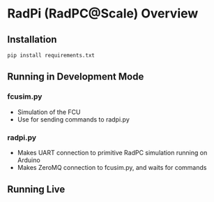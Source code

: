 # RadPi (RadPC@Scale) Overview

## Installation
``` 
pip install requirements.txt 
```
## Running in Development Mode
### fcusim.py
* Simulation of the FCU 
* Use for sending commands to radpi.py

### radpi.py
* Makes UART connection to primitive RadPC simulation running on Arduino 
* Makes ZeroMQ connection to fcusim.py, and waits for commands

## Running Live
